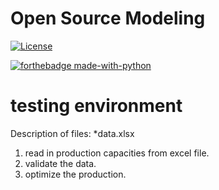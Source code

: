 # Open Source Modeling
[![License](https://img.shields.io/badge/License-Apache%202.0-blue.svg)](https://opensource.org/licenses/Apache-2.0)

[![forthebadge made-with-python](http://ForTheBadge.com/images/badges/made-with-python.svg)](https://www.python.org/)
# testing environment

Description of files:
*data.xlsx





1) read in production capacities from excel file.
2) validate the data. 
3) optimize the production.
